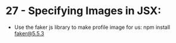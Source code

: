 # 27 - Specifying Images in JSX:

- Use the faker js library to make profile image for us: npm install faker@5.5.3
